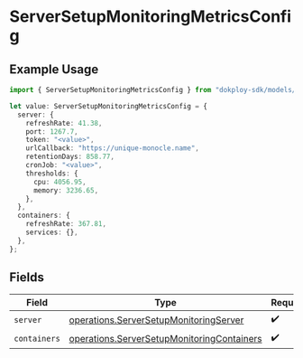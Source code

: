 # ServerSetupMonitoringMetricsConfig

## Example Usage

```typescript
import { ServerSetupMonitoringMetricsConfig } from "dokploy-sdk/models/operations";

let value: ServerSetupMonitoringMetricsConfig = {
  server: {
    refreshRate: 41.38,
    port: 1267.7,
    token: "<value>",
    urlCallback: "https://unique-monocle.name",
    retentionDays: 858.77,
    cronJob: "<value>",
    thresholds: {
      cpu: 4056.95,
      memory: 3236.65,
    },
  },
  containers: {
    refreshRate: 367.81,
    services: {},
  },
};
```

## Fields

| Field                                                                                                    | Type                                                                                                     | Required                                                                                                 | Description                                                                                              |
| -------------------------------------------------------------------------------------------------------- | -------------------------------------------------------------------------------------------------------- | -------------------------------------------------------------------------------------------------------- | -------------------------------------------------------------------------------------------------------- |
| `server`                                                                                                 | [operations.ServerSetupMonitoringServer](../../models/operations/serversetupmonitoringserver.md)         | :heavy_check_mark:                                                                                       | N/A                                                                                                      |
| `containers`                                                                                             | [operations.ServerSetupMonitoringContainers](../../models/operations/serversetupmonitoringcontainers.md) | :heavy_check_mark:                                                                                       | N/A                                                                                                      |